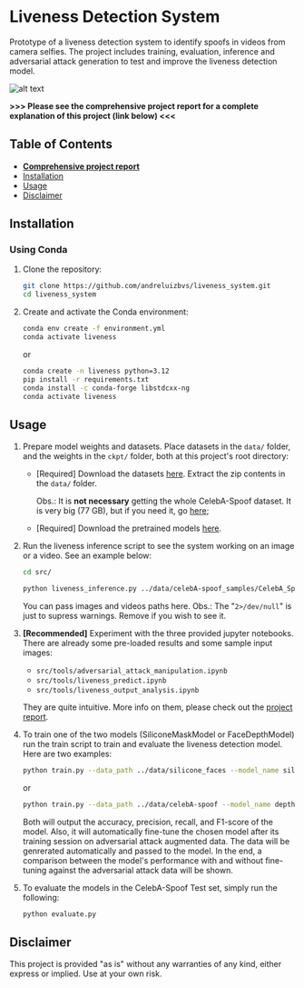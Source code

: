 # Liveness Detection System

Prototype of a liveness detection system to identify spoofs in videos from camera selfies. The project includes training, evaluation, inference and adversarial attack generation to test and improve the liveness detection model.

![alt text](image.png)

**>>> Please see the comprehensive project report for a complete explanation of this project (link below) <<<**

## Table of Contents

- **[Comprehensive project report](./Report.md)**
- [Installation](#installation)
- [Usage](#usage)
- [Disclaimer](#disclaimer)

## Installation

### Using Conda

1. Clone the repository:
    ```sh
    git clone https://github.com/andreluizbvs/liveness_system.git
    cd liveness_system
    ```

2. Create and activate the Conda environment:
    ```sh
    conda env create -f environment.yml
    conda activate liveness
    ```
    or

    ```sh
    conda create -n liveness python=3.12
    pip install -r requirements.txt
    conda install -c conda-forge libstdcxx-ng
    conda activate liveness
    ```

## Usage

1. Prepare model weights and datasets. Place datasets in the `data/` folder, and the weights in the `ckpt/` folder, both at this project's root directory:

    - [Required] Download the datasets [here](https://drive.google.com/file/d/1YhO77mX-lrsHrylAGhwAJr86ZX4CD4IG/view?usp=sharing). Extract the zip contents in the `data/` folder. 
    
        Obs.: It is **not necessary** getting the whole CelebA-Spoof dataset. It is very big (77 GB), but if you need it, go [here](https://www.kaggle.com/datasets/attentionlayer241/celeba-spoof-for-face-antispoofing);
    
    - [Required] Download the pretrained models [here](https://drive.google.com/file/d/1sQFPC9IyQFFDmKX28_uD4mgN00dtZSiL/view?usp=sharing).

2. Run the liveness inference script to see the system working on an image or a video. See an example below:
    ```sh
    cd src/
    ```
    ```sh
    python liveness_inference.py ../data/celebA-spoof_samples/CelebA_Spoof_/CelebA_Spoof/Data/test/3613/spoof/541354.png 2>/dev/null
    ```
    You can pass images and videos paths here.
    Obs.: The "`2>/dev/null`" is just to supress warnings. Remove if you wish to see it.

3. **[Recommended]** Experiment with the three provided jupyter notebooks. There are already some pre-loaded results and some sample input images:
    - `src/tools/adversarial_attack_manipulation.ipynb`
    - `src/tools/liveness_predict.ipynb`
    - `src/tools/liveness_output_analysis.ipynb`
    
    They are quite intuitive. More info on them, please check out the [project report](./Report.md).

4. To train one of the two models (SiliconeMaskModel or FaceDepthModel) run the train script to train and evaluate the liveness detection model. Here are two examples:
    ```sh
    python train.py --data_path ../data/silicone_faces --model_name silicone
    ```
    or
    ```sh
    python train.py --data_path ../data/celebA-spoof --model_name depth
    ```
    Both will output the accuracy, precision, recall, and F1-score of the model. Also, it will automatically fine-tune the chosen model after its training session on adversarial attack augmented data. The data will be genrerated automatically and passed to the model. In the end, a comparison between the model's performance with and without fine-tuning against the adversarial attack data will be shown.

5. To evaluate the models in the CelebA-Spoof Test set, simply run the following:
    ```sh
    python evaluate.py
    ```


## Disclaimer

This project is provided "as is" without any warranties of any kind, either express or implied. Use at your own risk.
